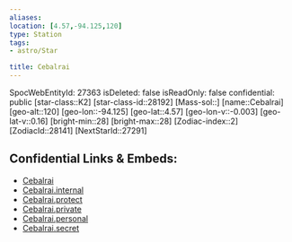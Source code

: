 ```yaml
---
aliases: 
location: [4.57,-94.125,120]
type: Station
tags:
- astro/Star

title: Cebalrai
---
```

SpocWebEntityId: 27363
isDeleted: false
isReadOnly: false
confidential: public
[star-class::K2]
[star-class-id::28192]
[Mass-sol::]
[name::Cebalrai]
[geo-alt::120]
[geo-lon::-94.125]
[geo-lat::4.57]
[geo-lon-v::-0.003]
[geo-lat-v::0.16]
[bright-min::28]
[bright-max::28]
[Zodiac-index::2]
[ZodiacId::28141]
[NextStarId::27291]



## Confidential Links & Embeds: 
- [Cebalrai](../../../_public/astro/Star/Cebalrai.md) 
- [Cebalrai.internal](../../../_internal/astro/Star/Cebalrai.internal.md) 
- [Cebalrai.protect](../../../_protect/astro/Star/Cebalrai.protect.md) 
- [Cebalrai.private](../../../_private/astro/Star/Cebalrai.private.md) 
- [Cebalrai.personal](../../../_personal/astro/Star/Cebalrai.personal.md) 
- [Cebalrai.secret](../../../_secret/astro/Star/Cebalrai.secret.md)

